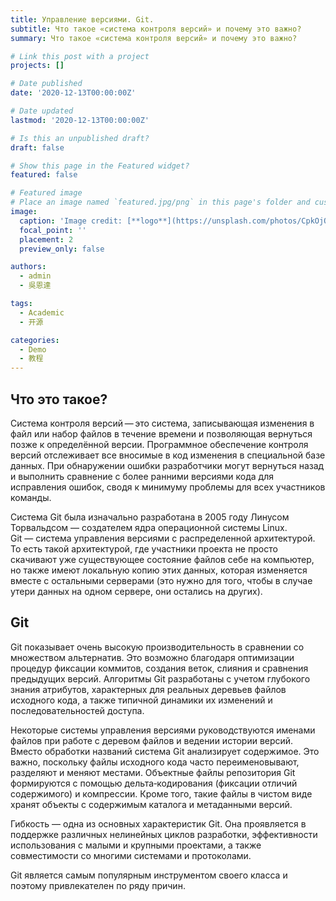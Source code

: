 ```yaml
---
title: Управление версиями. Git.
subtitle: Что такое «система контроля версий» и почему это важно? 
summary: Что такое «система контроля версий» и почему это важно? 

# Link this post with a project
projects: []

# Date published
date: '2020-12-13T00:00:00Z'

# Date updated
lastmod: '2020-12-13T00:00:00Z'

# Is this an unpublished draft?
draft: false

# Show this page in the Featured widget?
featured: false

# Featured image
# Place an image named `featured.jpg/png` in this page's folder and customize its options here.
image:
  caption: 'Image credit: [**logo**](https://unsplash.com/photos/CpkOjOcXdUY)'
  focal_point: ''
  placement: 2
  preview_only: false

authors:
  - admin
  - 吳恩達

tags:
  - Academic
  - 开源

categories:
  - Demo
  - 教程
---
```


## Что это такое?

Система контроля версий — это система, записывающая изменения в файл или набор файлов в течение времени и позволяющая вернуться позже к определённой версии. Программное обеспечение контроля версий отслеживает все вносимые в код изменения в специальной базе данных. При обнаружении ошибки разработчики могут вернуться назад и выполнить сравнение с более ранними версиями кода для исправления ошибок, сводя к минимуму проблемы для всех участников команды.

Система Git была изначально разработана в 2005 году Линусом Торвальдсом — создателем ядра операционной системы Linux.  
Git — система управления версиями с распределенной архитектурой. То есть такой архитектурой, где участники проекта не просто скачивают уже существующее состояние файлов себе на компьютер, но также имеют локальную копию этих данных, которая изменяется вместе с остальными серверами (это нужно для того, чтобы в случае утери данных на одном сервере, они остались на других).

## Git

Git показывает очень высокую производительность в сравнении со множеством альтернатив. Это возможно благодаря оптимизации процедур фиксации коммитов, создания веток, слияния и сравнения предыдущих версий. Алгоритмы Git разработаны с учетом глубокого знания атрибутов, характерных для реальных деревьев файлов исходного кода, а также типичной динамики их изменений и последовательностей доступа.

Некоторые системы управления версиями руководствуются именами файлов при работе с деревом файлов и ведении истории версий. Вместо обработки названий система Git анализирует содержимое. Это важно, поскольку файлы исходного кода часто переименовывают, разделяют и меняют местами. Объектные файлы репозитория Git формируются с помощью дельта‑кодирования (фиксации отличий содержимого) и компрессии. Кроме того, такие файлы в чистом виде хранят объекты с содержимым каталога и метаданными версий.

Гибкость — одна из основных характеристик Git. Она проявляется в поддержке различных нелинейных циклов разработки, эффективности использования с малыми и крупными проектами, а также совместимости со многими системами и протоколами.

Git является самым популярным инструментом своего класса и поэтому привлекателен по ряду причин. 
